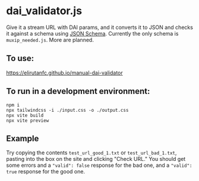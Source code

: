# dai_validator.js

Give it a stream URL with DAI params, and it converts it to JSON and checks it against a schema using [JSON Schema](https://json-schema.org/).
Currently the only schema is `muxip_needed.js`. More are planned.

## To use:
https://elirutanfc.github.io/manual-dai-validator

## To run in a development environment:
```
npm i
npx tailwindcss -i ./input.css -o ./output.css
npx vite build
npx vite preview
```

## Example
Try copying the contents `test_url_good_1.txt` or `test_url_bad_1.txt`, pasting into the box on the site and clicking "Check URL."
You should get some errors and a `"valid": false` response for the bad one, and a `"valid": true` response for the good one.
